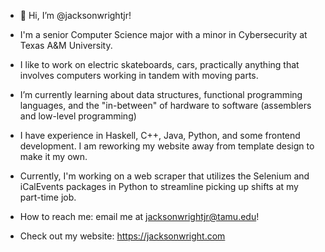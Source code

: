 - 👋 Hi, I’m @jacksonwrightjr!
- I'm a senior Computer Science major with a minor in Cybersecurity at Texas A&M University.
- I like to work on electric skateboards, cars, practically anything that involves computers working in tandem with moving parts.
- I’m currently learning about data structures, functional programming languages, and the "in-between" of hardware to software (assemblers and low-level programming)
- I have experience in Haskell, C++, Java, Python, and some frontend development. I am reworking my website away from template design to make it my own.
- Currently, I'm working on a web scraper that utilizes the Selenium and iCalEvents packages in Python to streamline picking up shifts at my part-time job.
- How to reach me: email me at jacksonwrightjr@tamu.edu! 

- Check out my website: https://jacksonwright.com

<!---
jacksonwrightjr/jacksonwrightjr is a ✨ special ✨ repository because its `README.md` (this file) appears on your GitHub profile.
You can click the Preview link to take a look at your changes.
--->

